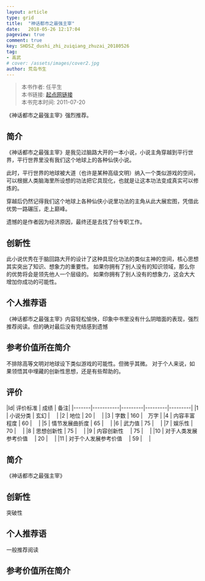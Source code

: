 ```yaml
---
layout: article
type: grid
title:  "神话都市之最强主宰"
date:   2018-05-26 12:17:04
pageview: true
comment: true
key: SHDSZ_dushi_zhi_zuiqiang_zhuzai_20180526
tag:
- 高武
# cover: /assets/images/cover2.jpg
author: 荒岛书生
---
```


> 本书作者:  任平生  
> 本书链接:  [起点网链接](https://book.qidian.com/info/1209977)  
> 本书完本时间: 2011-07-20

《神话都市之最强主宰》强烈推荐。
<!---more--->

## 简介
《神话都市之最强主宰》是我见过脑路大开的一本小说，小说主角穿越到平行世界，平行世界里没有我们这个地球上的各种仙侠小说。

此时，平行世界的地球被大道（也许是某种高级文明）纳入一个类似游戏的空间，可以根据人类脑海里所设想的功法把它具现化，也就是让这本功法变成真实可以修炼的。

穿越后仍然记得我们这个地球上各种仙侠小说里功法的主角从此大展宏图，凭借此优势一路碾压，走上巅峰。

遗憾的是作者因为经济原因，最终还是去找了份专职工作。

## 创新性
此小说优秀在于脑回路大开的设计了这种具现化功法的类似主神的空间，核心思想其实突出了知识、想象力的重要性。
如果你拥有了别人没有的知识领域，那么你的优势将会是领先他人一个层级的。
如果你拥有了别人没有的想象力，这会大大增加你成功的可能性。

## 个人推荐语
《神话都市之最强主宰》内容轻松愉快，印象中书里没有什么阴暗面的表现，强烈推荐阅读。但的确对最后没有完结感到遗憾

## 参考价值所在简介
不排除高等文明对地球设下类似游戏的可能性。但微乎其微。
对于个人来说，如果领悟其中埋藏的创新性思想，还是有些帮助的。

## 评价

|Id| 评价标准   |  成绩 | 备注|
|-------|-----------|---------|---------|---------|
|1 | 小说分类        | 玄幻  |　 |
|2 | 地位            | 20  |　 |
|3 | 字数            | 160  |　万字 |
|4 | 内容丰富程度     | 60  |　 |
|5 | 情节发展曲折度    | 65  |　 |
|6 | 武力值          | 75  |　 |
|7 | 娱乐性           | 70  |　 |
|8 | 思想创新性       | 75  |　 |
|9 | 内容创新性　      | 75  |　 |
|10 | 对于人类发展参考价值　        | 20  |　 |
|11 | 对于个人发展参考价值　        | 59  |　 |

## 简介
《神话都市之最强主宰》


## 创新性
突破性

## 个人推荐语
一般推荐阅读

## 参考价值所在简介
